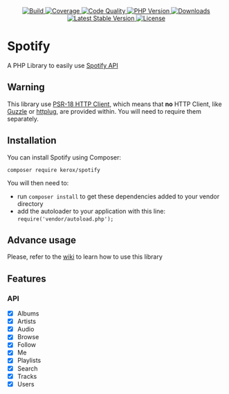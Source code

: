 <div align="center">
    <a href="https://travis-ci.org/ker0x/spotify" title="Build">
        <img src="https://img.shields.io/travis/ker0x/spotify.svg?style=for-the-badge" alt="Build">
    </a>
    <a href="https://scrutinizer-ci.com/g/ker0x/spotify/" title="Coverage">
        <img src="https://img.shields.io/scrutinizer/coverage/g/ker0x/spotify.svg?style=for-the-badge" alt="Coverage">
    </a>
    <a href="https://scrutinizer-ci.com/g/ker0x/spotify/" title="Code Quality">
        <img src="https://img.shields.io/scrutinizer/g/ker0x/spotify.svg?style=for-the-badge" alt="Code Quality">
    </a>
    <a href="https://php.net" title="PHP Version">
        <img src="https://img.shields.io/badge/php-%3E%3D%207.1-8892BF.svg?style=for-the-badge" alt="PHP Version">
    </a>
    <a href="https://packagist.org/packages/kerox/spotify" title="Downloads">
        <img src="https://img.shields.io/packagist/dt/kerox/spotify.svg?style=for-the-badge" alt="Downloads">
    </a>
    <a href="https://packagist.org/packages/kerox/spotify" title="Latest Stable Version">
        <img src="https://img.shields.io/packagist/v/kerox/spotify.svg?style=for-the-badge" alt="Latest Stable Version">
    </a>
    <a href="https://packagist.org/packages/kerox/spotify" title="License">
        <img src="https://img.shields.io/packagist/l/kerox/spotify.svg?style=for-the-badge" alt="License">
    </a>
</div>

# Spotify

A PHP Library to easily use [Spotify API](https://developer.spotify.com/documentation/web-api/)

## Warning

This library use [PSR-18 HTTP Client](https://www.php-fig.org/psr/psr-18/), which means that **no** HTTP Client, like [Guzzle](https://github.com/guzzle/guzzle) or [httplug](https://github.com/php-http/httplug), are provided within. You will need to require them separately. 

## Installation

You can install Spotify using Composer:

```
composer require kerox/spotify
```

You will then need to:
* run `composer install` to get these dependencies added to your vendor directory
* add the autoloader to your application with this line: `require('vendor/autoload.php');`

## Advance usage

Please, refer to the [wiki](https://github.com/ker0x/spotify/wiki) to learn how to use this library

## Features

### API

- [x] Albums
- [x] Artists
- [x] Audio
- [x] Browse
- [x] Follow
- [x] Me
- [x] Playlists
- [x] Search
- [x] Tracks
- [x] Users
